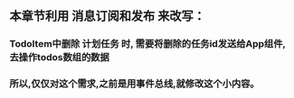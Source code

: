 ## 本章节利用 消息订阅和发布 来改写：

### TodoItem中删除 计划任务 时, 需要将删除的任务id发送给App组件,去操作todos数组的数据

### 所以,仅仅对这个需求,之前是用事件总线,就修改这个小内容。

